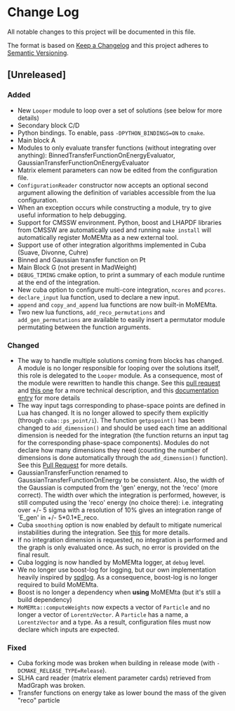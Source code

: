 # Change Log
All notable changes to this project will be documented in this file.

The format is based on [Keep a Changelog](http://keepachangelog.com/) 
and this project adheres to [Semantic Versioning](http://semver.org/).

## [Unreleased]
### Added
 - New `Looper` module to loop over a set of solutions (see below for more details)
 - Secondary block C/D
 - Python bindings. To enable, pass `-DPYTHON_BINDINGS=ON` to `cmake`.
 - Main block A
 - Modules to only evaluate transfer functions (without integrating over anything): BinnedTransferFunctionOnEnergyEvaluator, GaussianTransferFunctionOnEnergyEvaluator
 - Matrix element parameters can now be edited from the configuration file.
 - `ConfigurationReader` constructor now accepts an optional second argument allowing the definition of variables accessible from the lua configuration. 
 - When an exception occurs while constructing a module, try to give useful information to help debugging.
 - Support for CMSSW environment. Python, boost and LHAPDF libraries from CMSSW are automatically used and running `make install` will automatically register MoMEMta as a new external tool.
 - Support use of other integration algorithms implemented in Cuba (Suave, Divonne, Cuhre)
 - Binned and Gaussian transfer function on Pt
 - Main Block G (not present in MadWeight)
 - `DEBUG_TIMING` cmake option, to print a summary of each module runtime at the end of the integration.
 - New cuba option to configure multi-core integration, `ncores` and `pcores`.
 - `declare_input` lua function, used to declare a new input.
 - `append` and `copy_and_append` lua functions are now built-in MoMEMta.
 - Two new lua functions, `add_reco_permutations` and `add_gen_permutations` are available to easily insert a permutator module permutating between the function arguments. 

### Changed
 - The way to handle multiple solutions coming from blocks has changed. A module is no longer responsible for looping over the solutions itself, this role is delegated to the `Looper` module. As a consequence, most of the module were rewritten to handle this change. See this [pull request](https://github.com/MoMEMta/MoMEMta/pull/69) and [this one](https://github.com/MoMEMta/MoMEMta/pull/91) for a more technical description, and this [documentation entry](http://momemta.github.io/) for more details
 - The way input tags corresponding to phase-space points are defined in Lua has changed. It is no longer allowed to specify them explicitly (through `cuba::ps_point/i`). The function `getpspoint()` has been changed to `add_dimension()` and should be used each time an additional dimension is needed for the integration (the function returns an input tag for the corresponding phase-space components). Modules do not declare how many dimensions they need (counting the number of dimensions is done automatically through the `add_dimension()` function). See this [Pull Request](https://github.com/MoMEMta/MoMEMta/pull/82) for more details.
 - GaussianTransferFunction renamed to GaussianTransferFunctionOnEnergy to be consistent. Also, the width of the Gaussian is computed from the 'gen' energy, not the 'reco' (more correct). The width over which the integration is performed, however, is still computed using the 'reco' energy (no choice there): i.e. integrating over +/- 5 sigma with a resolution of 10% gives an integration range of 'E_gen' in +/- 5\*0.1\*E_reco.
 - Cuba `smoothing` option is now enabled by default to mitigate numerical instabilities during the integration. See [this](https://github.com/MoMEMta/MoMEMta/pull/91) for more details.
 - If no integration dimension is requested, no integration is performed and the graph is only evaluated once. As such, no error is provided on the final result.
 - Cuba logging is now handled by MoMEMta logger, at `debug` level.
 - We no longer use boost-log for logging, but our own implementation heavily inspired by [spdlog](https://github.com/gabime/spdlog). As a consequence, boost-log is no longer required to build MoMEMta.
 - Boost is no longer a dependency when **using** MoMEMta (but it's still a build dependency)
 - `MoMEMta::computeWeights` now expects a vector of `Particle` and no longer a vector of `LorentzVector`. A `Particle` has a name, a `LorentzVector` and a type. As a result, configuration files must now declare which inputs are expected.

### Fixed
 - Cuba forking mode was broken when building in release mode (with `-DCMAKE_RELEASE_TYPE=Release`).
 - SLHA card reader (matrix element parameter cards) retrieved from MadGraph was broken.
 - Transfer functions on energy take as lower bound the mass of the given "reco" particle

